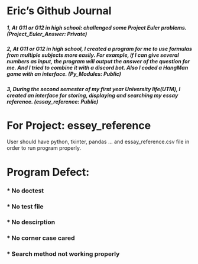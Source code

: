 # Eric’s Github Journal

##### 1, At G11 or G12 in high school: challenged some Project Euler problems. (Project_Euler_Answer: Private)

##### 2, At G11 or G12 in high school, I created a program for me to use formulas from multiple subjects more easily. For example, if I can give several numbers as input, the program will output the answer of the question for me. And I tried to combine it with a discord bot. Also l coded a HangMan game with an interface. (Py_Modules: Public)

##### 3, During the second semester of my first year University life(UTM), l created an interface for storing, displaying and searching my essay reference. (essay_reference: Public)



# For Project: essey_reference

User should have python, tkinter, pandas ... and essay_reference.csv file in order to run program properly.

# Program Defect:
### * No doctest
### * No test file
### * No descirption 
### * No corner case cared
### * Search method not working properly
